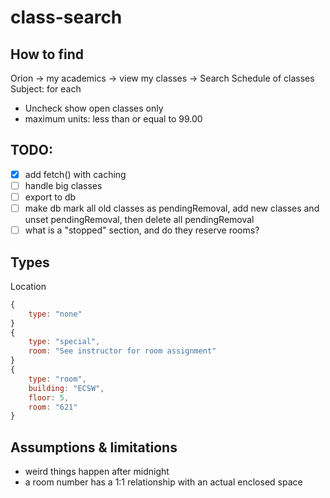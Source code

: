 # class-search
## How to find
Orion -> my academics -> view my classes -> Search Schedule of classes
Subject: for each
- Uncheck show open classes only
- maximum units: less than or equal to 99.00

## TODO:
- [x] add fetch() with caching
- [ ] handle big classes
- [ ] export to db
- [ ] make db mark all old classes as pendingRemoval, add new classes and unset pendingRemoval, then delete all pendingRemoval
- [ ] what is a "stopped" section, and do they reserve rooms?

## Types
Location
```js
{
    type: "none"
}
{
    type: "special",
    room: "See instructor for room assignment"
}
{
    type: "room",
    building: "ECSW",
    floor: 5,
    room: "621"
}
```

## Assumptions & limitations
- weird things happen after midnight
- a room number has a 1:1 relationship with an actual enclosed space
